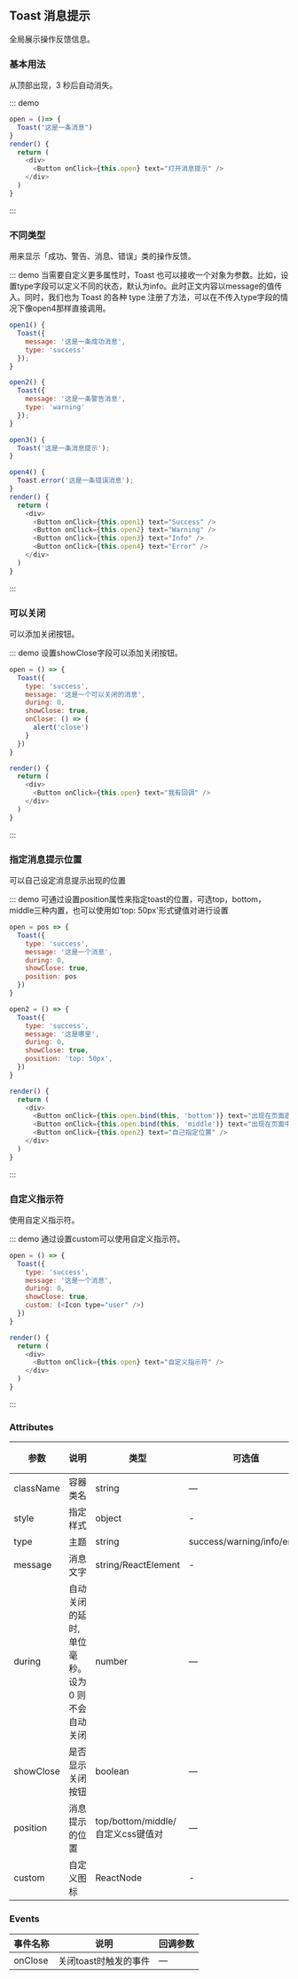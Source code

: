 ## Toast 消息提示

全局展示操作反馈信息。

### 基本用法

从顶部出现，3 秒后自动消失。

::: demo 
```js
open = ()=> {
  Toast("这是一条消息")
}
render() {
  return (
    <div>
      <Button onClick={this.open} text="打开消息提示" />
    </div>
  )
}
```
:::

### 不同类型

用来显示「成功、警告、消息、错误」类的操作反馈。

::: demo 当需要自定义更多属性时，Toast 也可以接收一个对象为参数。比如，设置type字段可以定义不同的状态，默认为info。此时正文内容以message的值传入。同时，我们也为 Toast 的各种 type 注册了方法，可以在不传入type字段的情况下像open4那样直接调用。
```js
open1() {
  Toast({
    message: '这是一条成功消息',
    type: 'success'
  });
}

open2() {
  Toast({
    message: '这是一条警告消息',
    type: 'warning'
  });
}

open3() {
  Toast('这是一条消息提示');
}

open4() {
  Toast.error('这是一条错误消息');
}
render() {
  return (
    <div>
      <Button onClick={this.open1} text="Success" />
      <Button onClick={this.open2} text="Warning" />
      <Button onClick={this.open3} text="Info" />
      <Button onClick={this.open4} text="Error" />
    </div>
  )
}
```
:::

### 可以关闭

可以添加关闭按钮。

::: demo 设置showClose字段可以添加关闭按钮。
```js
open = () => {
  Toast({
    type: 'success',
    message: '这是一个可以关闭的消息',
    during: 0,
    showClose: true,
    onClose: () => {
      alert('close')
    }
  })
}

render() {
  return (
    <div>
      <Button onClick={this.open} text="我有回调" />
    </div>
  )
}
```
:::

### 指定消息提示位置

可以自己设定消息提示出现的位置

::: demo 可通过设置position属性来指定toast的位置，可选top，bottom，middle三种内置，也可以使用如'top: 50px'形式键值对进行设置
```js
open = pos => {
  Toast({
    type: 'success',
    message: '这是一个消息',
    during: 0,
    showClose: true,
    position: pos
  })
}

open2 = () => {
  Toast({
    type: 'success',
    message: '这是哪里',
    during: 0,
    showClose: true,
    position: 'top: 50px',
  })
}

render() {
  return (
    <div>
      <Button onClick={this.open.bind(this, 'bottom')} text="出现在页面底部" />
      <Button onClick={this.open.bind(this, 'middle')} text="出现在页面中间" />
      <Button onClick={this.open2} text="自己指定位置" />
    </div>
  )
}
```
:::

### 自定义指示符

使用自定义指示符。

::: demo 通过设置custom可以使用自定义指示符。
```js
open = () => {
  Toast({
    type: 'success',
    message: '这是一个消息',
    during: 0,
    showClose: true,
    custom: (<Icon type="user" />)
  })
}

render() {
  return (
    <div>
      <Button onClick={this.open} text="自定义指示符" />
    </div>
  )
}
```
:::

### Attributes
| 参数      | 说明          | 类型      | 可选值                           | 默认值  |
|---------- |-------------- |---------- |--------------------------------  |-------- |
| className | 容器类名 | string | — | — |
| style | 指定样式 | object | - | - |
| type | 主题 | string | success/warning/info/error | info |
| message | 消息文字 | string/ReactElement | - | - |
| during | 自动关闭的延时, 单位毫秒。设为 0 则不会自动关闭 | number | — | 3000 |
| showClose | 是否显示关闭按钮 | boolean | — | false |
| position | 消息提示的位置 | top/bottom/middle/自定义css键值对 | — | top |
| custom | 自定义图标 | ReactNode | - | - |

### Events
| 事件名称 | 说明 | 回调参数 |
|---------- |-------- |---------- |
| onClose | 关闭toast时触发的事件 | — |